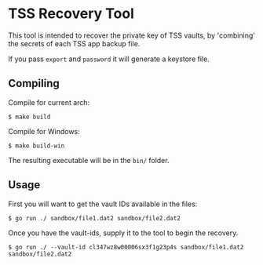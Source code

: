 TSS Recovery Tool
=================

This tool is intended to recover the private key of TSS vaults, by
'combining' the secrets of each TSS app backup file.

If you pass `export` and `password` it will generate a keystore file.

## Compiling

Compile for current arch:
```
$ make build
```

Compile for Windows:
```
$ make build-win
```

The resulting executable will be in the `bin/` folder.

## Usage

First you will want to get the vault IDs available in the files:
```
$ go run ./ sandbox/file1.dat2 sandbox/file2.dat2
```

Once you have the vault-ids, supply it to the tool to begin the recovery.
```
$ go run ./ --vault-id cl347wz8w00006sx3f1g23p4s sandbox/file1.dat2 sandbox/file2.dat2
```


